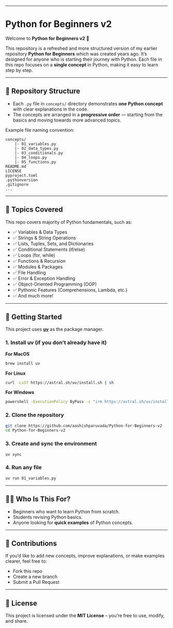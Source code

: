 
---

# Python for Beginners v2

Welcome to **Python for Beginners v2** 🎉

This repository is a refreshed and more structured version of my earlier repository **Python for Beginners** which was created years ago. It’s designed for anyone who is starting their journey with Python. Each file in this repo focuses on a **single concept** in Python, making it easy to learn step by step.

---

## 📂 Repository Structure

* Each `.py` file in `concepts/` directory demonstrates **one Python concept** with clear explanations in the code.
* The concepts are arranged in a **progressive order** — starting from the basics and moving towards more advanced topics.

Example file naming convention:

```
concepts/
    |- 01_variables.py  
    |- 02_data_types.py  
    |- 03_conditionals.py  
    |- 04_loops.py  
    |- 05_functions.py  
README.md
LICENSE
pyproject.toml
.pythonversion
.gitignore
...  
```

---

## 🐍 Topics Covered

This repo covers majority of Python fundamentals, such as:

* ✅ Variables & Data Types
* ✅ Strings & String Operations
* ✅ Lists, Tuples, Sets, and Dictionaries
* ✅ Conditional Statements (if/else)
* ✅ Loops (for, while)
* ✅ Functions & Recursion
* ✅ Modules & Packages
* ✅ File Handling
* ✅ Error & Exception Handling
* ✅ Object-Oriented Programming (OOP)
* ✅ Pythonic Features (Comprehensions, Lambda, etc.)
* ✅ And much more!

---

## 🚀 Getting Started

This project uses [**uv**](https://docs.astral.sh/uv/) as the package manager.

### 1. Install uv (if you don’t already have it)

**For MacOS**

```bash
brew install uv
```

**For Linux**
```bash
curl -LsSf https://astral.sh/uv/install.sh | sh
```

**For Windows**
```bash
powershell -ExecutionPolicy ByPass -c "irm https://astral.sh/uv/install.ps1 | iex"
```



### 2. Clone the repository

```bash
git clone https://github.com/aashishparuvada/Python-for-Beginners-v2
cd Python-for-Beginners-v2
```

### 3. Create and sync the environment

```bash
uv sync
```

### 4. Run any file

```bash
uv run 01_variables.py
```

---

## 🧑‍💻 Who Is This For?

* Beginners who want to learn Python from scratch.
* Students revising Python basics.
* Anyone looking for **quick examples** of Python concepts.

---

## 🌟 Contributions

If you’d like to add new concepts, improve explanations, or make examples clearer, feel free to:

* Fork this repo
* Create a new branch
* Submit a Pull Request

---

## 📜 License

This project is licensed under the **MIT License** – you’re free to use, modify, and share.

